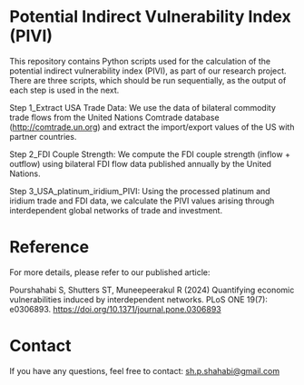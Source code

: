 # Potential Indirect Vulnerability Index (PIVI)

This repository contains Python scripts used for the calculation of the potential indirect vulnerability index (PIVI), as part of our research project. There are three scripts, which should be run sequentially, as the output of each step is used in the next.

Step 1_Extract USA Trade Data: We use the data of bilateral commodity trade flows from the United Nations Comtrade database (http://comtrade.un.org) and extract the import/export values of the US with partner countries. 


Step 2_FDI Couple Strength: We compute the FDI couple strength (inflow + outflow) using bilateral FDI flow data published annually by the United Nations.


Step 3_USA_platinum_iridium_PIVI: Using the processed platinum and iridium trade and FDI data, we calculate the PIVI values arising through interdependent global networks of trade and investment.


# Reference

For more details, please refer to our published article:

Pourshahabi S, Shutters ST, Muneepeerakul R (2024) Quantifying economic vulnerabilities induced by interdependent networks. PLoS ONE 19(7): e0306893. https://doi.org/10.1371/journal.pone.0306893

# Contact

If you have any questions, feel free to contact: sh.p.shahabi@gmail.com
